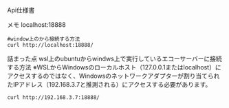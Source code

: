 Api仕様書



メモ
localhost:18888

```command
#window上のから接続する方法
curl http://localhost:18888/

```


詰まった点
wsl上のubuntuからwindws上で実行しているエコーサーバーに接続する方法
※WSLからWindowsのローカルホスト（127.0.0.1またはlocalhost）にアクセスするのではなく、Windowsのネットワークアダプターが割り当てられたIPアドレス（192.168.3.7と推測される）にアクセスする必要があります。


```linux
curl http://192.168.3.7:18888/
```